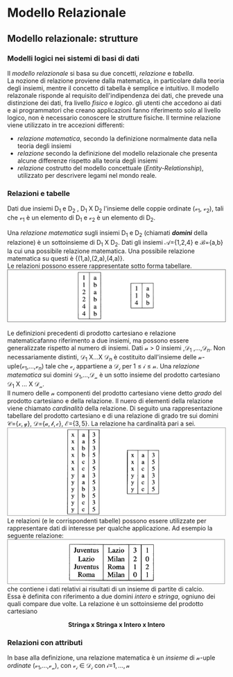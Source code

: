 

# Modello Relazionale 
## Modello relazionale: strutture
### Modelli logici nei sistemi di basi di dati 
 Il *modello relazionale* si basa su due concetti, *relazione* e *tabella*.  
La nozione di relazione proviene dalla matematica, in particolare dalla teoria degli insiemi, mentre il concetto di tabella è semplice e 
intuitivo. 
Il modello relazonale risponde al requisito dell'indipendenza dei dati, che prevede una distinzione dei dati, fra livello *fisico* e *logico*.
gli utenti che accedono ai dati e ai programmatori che creano applicazioni fanno riferimento solo al livello logico, non è necessario conoscere le strutture fisiche.
Il termine relazione viene utilizzato in tre accezioni differenti:
 - *relazione matematica*, secondo la definizione normalmente data nella teoria degli insiemi
- *relazione* secondo la definizione del modello relazionale che presenta alcune differenze rispetto alla teoria degli insiemi
 - *relazione* costrutto del modello concettuale (*Entity-Relationship*), utilizzato per descrivere legami nel mondo reale.  
### Relazioni e tabelle
Dati due insiemi $\mathrm{D}_1$ e $\mathrm{D}_2$ , $\mathrm{D}_1$ X $\mathrm{D}_2$ l'insieme delle coppie ordinate ($\mathcal{v}_1$, $\mathcal{v}_2$), tali che $\mathcal{v}_1$ è un elemento di $\mathrm{D}_1$ e 
$\mathcal{v}_2$ è un elemento di $\mathrm{D}_2$.  

Una *relazione matematica* sugli insiemi $\mathrm{D}_1$ e $\mathrm{D}_2$ (chiamati ***domini*** della relazione) è un sottoinsieme di $\mathrm{D}_1$ X $\mathrm{D}_2$. 
Dati gli insiemi $\mathcal{A}$={1,2,4} e $\mathcal{B}$={a,b} la cui una possibile relazione matematica. Una possibile relazione matematica su questi è {(1,a),(2,a),(4,a)}.  
Le relazioni possono essere rappresentate sotto forma tabellare.
![Rappresentazione tabellare di un prodotto cartesiano e di una relazione](./Screen/rappresentazione_tabellare.png)  
>
Le definizioni precedenti di prodotto cartesiano e relazione matematicafanno riferimento a due insiemi, ma possono essere generalizzate rispetto al numero di insiemi. Dati $\mathcal{n}$ > 0 insiemi ,$\mathcal{D}_1$ ,...,$\mathcal{D}_n$. Non necessariamente distinti, $\mathcal{D}_1$ X...X $\mathcal{D}_n$ è costituito dall'insieme delle $\mathcal{n}$-uple($\mathcal{v}_1$,...,$\mathcal{v}_n$) tale che $\mathcal{v}_\mathcal{i}$ appartiene a $\mathcal{D}_\mathcal{i}$ per 1 $\leq$ $\mathcal{i}$ $\leq$ $\mathcal{n}$.
Una *relazione matematica* sui domini $\mathcal{D}_1$,...,$\mathcal{D}_\mathcal{n}$ è un sotto insieme del prodotto cartesiano $\mathcal{D}_1$ X ... X $\mathcal{D}_\mathcal{n}$.  
Il numero delle $\mathcal{n}$ componenti del prodotto cartesiano viene detto *grado* del prodotto cartesiano e della relazione.
Il nuero di elementi della relazione viene chiamato *cardinalità* della relazione.
Di seguito una rappresentazione tabellare del prodotto cartesiano e di una relazione di grado tre sui domini $\mathcal{C}$={$\mathcal{x},\mathcal{y}$}, $\mathcal{D}$={$\mathcal{a},\mathcal{b},\mathcal{c}$}, $\mathcal{E}$={$\mathcal{3},\mathcal{5}$}. La relazione ha cardinalità pari a sei.  
![Rappresentazione tabellare di un prodotto cartesiano ternari](./Screen/seconda_rap.png)  
Le relazioni (e le corrispondenti tabelle) possono essere utilizzate per rappresentare dati di interesse per qualche applicazione. Ad esempio
la seguente relazione: 
![Relazione partite di calcio](./Screen/relazione_calcio.png)  
che contiene i dati relativi ai risultati di un insieme di partite di calcio.  
Essa è definita con riferimento a due domini *intero* e *stringa*, ogniuno dei quali compare due volte. La relazione è un sottoinsieme del prodotto cartesiano 

<p style="text-align:center"><b>Stringa x Stringa x Intero x Intero</b></p>  

### Relazioni con attributi
In base alla definizione, una relazione matematica è un *insieme* di 
$\mathcal{n}$-uple *ordinate* ($\mathcal{v}_\mathcal{1}$,...,$\mathcal{v}_\mathcal{n}$), con $\mathcal{v}_\mathcal{i}$ $\in$ $\mathcal{D}_\mathcal{i}$ con $\mathcal{i}$=$\mathcal{1},...,\mathcal{n}$



